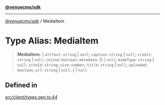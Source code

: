 [**@venuecms/sdk**](../README.md)

***

[@venuecms/sdk](../README.md) / MediaItem

# Type Alias: MediaItem

> **MediaItem**: \{ `altText`: `string` \| `null`; `caption`: `string` \| `null`; `credit`: `string` \| `null`; `inline`: `boolean`; `metadata`: \{\} \| `null`; `mimeType`: `string` \| `null`; `siteId`: `string`; `size`: `number`; `title`: `string` \| `null`; `uploaded`: `boolean`; `url`: `string` \| `null`; \} \| `null`

## Defined in

[src/client/types.gen.ts:44](https://github.com/venuecms/sdk/blob/5b4cd028834bd354af42c2350c53afae614ed54f/src/client/types.gen.ts#L44)
